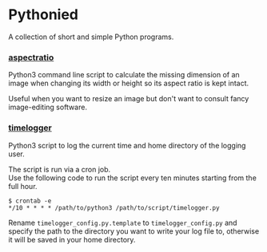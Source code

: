 # Pythonied

A collection of short and simple Python programs.

### [aspectratio](aspectratio/aspectratio.py)
Python3 command line script to calculate the missing dimension of an image when changing its width or height so its aspect ratio is kept intact.  

Useful when you want to resize an image but don't want to consult fancy image-editing software.

### [timelogger](timelogger.py)
Python3 script to log the current time and home directory of the logging user. 

The script is run via a cron job.  
Use the following code to run the script every ten minutes starting from the full hour.
```
$ crontab -e 
*/10 * * * * /path/to/python3 /path/to/script/timelogger.py
```

Rename ```timelogger_config.py.template``` to ```timelogger_config.py``` and specify the path to the directory you want to write your log file to, otherwise it will be saved in your home directory.
